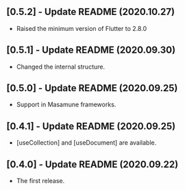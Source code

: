 ## [0.5.2] - Update README (2020.10.27)

* Raised the minimum version of Flutter to 2.8.0

## [0.5.1] - Update README (2020.09.30)

* Changed the internal structure.

## [0.5.0] - Update README (2020.09.25)

* Support in Masamune frameworks.

## [0.4.1] - Update README (2020.09.25)

* [useCollection] and [useDocument] are available.

## [0.4.0] - Update README (2020.09.22)

* The first release.
